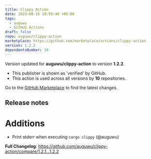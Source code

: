 ```yaml
---
title: Clippy Action
date: 2023-08-16 10:59:40 +00:00
tags:
  - auguwu
  - GitHub Actions
draft: false
repo: auguwu/clippy-action
marketplace: https://github.com/marketplace/actions/clippy-action
version: 1.2.2
dependentsNumber: 10
---
```



Version updated for **auguwu/clippy-action** to version **1.2.2**.
- This publisher is shown as 'verified' by GitHub.
- This action is used across all versions by **10** repositories.

Go to the [GitHub Marketplace](https://github.com/marketplace/actions/clippy-action) to find the latest changes.

## Release notes

# Additions
- Print stderr when executing `cargo clippy` (@auguwu)

**Full Changelog**: https://github.com/auguwu/clippy-action/compare/1.2.1...1.2.2
